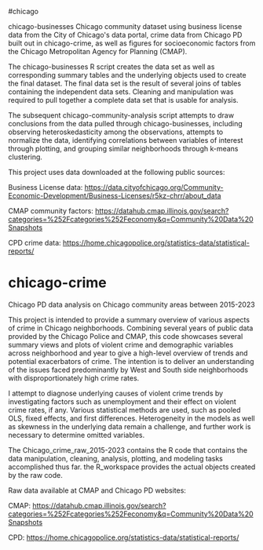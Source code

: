 #chicago

 chicago-businesses
Chicago community dataset using business license data from the City of Chicago's data portal, crime data from Chicago PD built out in chicago-crime, as well as figures for socioeconomic factors from the Chicago Metropolitan Agency for Planning (CMAP). 

The chicago-businesses R script creates the data set as well as corresponding summary tables and the underlying objects used to create the final dataset. The final data set is the result of several joins of tables containing the independent data sets. Cleaning and manipulation was required to pull together a complete data set that is usable for analysis. 

The subsequent chicago-community-analysis script attempts to draw conclusions from the data pulled through chicago-businesses, including observing heteroskedasticity among the observations, attempts to normalize the data, identifying correlations between variables of interest through plotting, and grouping similar neighborhoods through k-means clustering.

This project uses data downloaded at the following public sources:

Business License data: https://data.cityofchicago.org/Community-Economic-Development/Business-Licenses/r5kz-chrr/about_data

CMAP community factors: https://datahub.cmap.illinois.gov/search?categories=%252Fcategories%252Feconomy&q=Community%20Data%20Snapshots

CPD crime data: https://home.chicagopolice.org/statistics-data/statistical-reports/

# chicago-crime
Chicago PD data analysis on Chicago community areas between 2015-2023

This project is intended to provide a summary overview of various aspects of crime in Chicago neighborhoods. Combining several years of public data provided by the Chicago Police and CMAP, this code showcases several summary views and plots of violent crime and demographic variables across neighborhood and year to give a high-level overview of trends and potential exacerbators of crime. The intention is to deliver an understanding of the issues faced predominantly by West and South side neighborhoods with disproportionately high crime rates. 

I attempt to diagnose underlying causes of violent crime trends by investigating factors such as unemployment and their effect on violent crime rates, if any. Various statistical methods are used, such as pooled OLS, fixed effects, and first differences. Heterogeneity in the models as well as skewness in the underlying data remain a challenge, and further work is necessary to determine omitted variables. 

The Chicago_crime_raw_2015-2023 contains the R code that contains the data manipulation, cleaning, analysis, plotting, and modeling tasks accomplished thus far. the R_workspace provides the actual objects created by the raw code.

Raw data available at CMAP and Chicago PD websites:

CMAP: https://datahub.cmap.illinois.gov/search?categories=%252Fcategories%252Feconomy&q=Community%20Data%20Snapshots

CPD: https://home.chicagopolice.org/statistics-data/statistical-reports/
